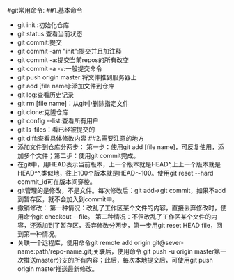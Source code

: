 #git常用命令:
##1.基本命令
* git init :初始化仓库
* git status:查看当前状态
* git commit:提交
* git commit -am "init":提交并且加注释
* git commit -a:提交当前repos的所有改变
* git commit -a -v:一般提交命令
* git push origin  master:将文件推到服务器上
* git add [file name]:添加文件到仓库
* git log:查看历史记录
* git rm [file name]：从git中删除指定文件
* git clone:克隆仓库
* git config --list:查看所有用户
* git ls-files：看已经被提交的
* git diff:查看具体修改内容
##2.需要注意的地方
*  添加文件到仓库分两步：
第一步：使用git add [file name]，可反复使用，添加多个文件；第二步：使用git commit完成。
* 在git中，用HEAD表示当前版本，上一个版本就是HEAD^,上上一个版本就是HEAD^^,类似地，往上100个版本就是HEAD～100。使用git reset --hard commit_id可在版本间穿梭。
* git管理的是修改，不是文件。每次修改后：git add->git commit，如果不add到暂存区，就不会加入到commit中。
* 撤销修改：
第一种情况：改乱了工作区某个文件的内容，直接丢弃修改时，使用命令git checkout --file。
第二种情况：不但改乱了工作区某个文件的内容，还添加到了暂存区，丢弃修改分两步，第一步用git reset HEAD file，回到第一种情况。
* 关联一个远程库，使用命令git remote add origin git@sever-name:path/repo-name.git;关联后，使用命令 git push -u origin master第一次推送master分支的所有内容；此后，每次本地提交后，可使用git push origin master推送最新修改。
